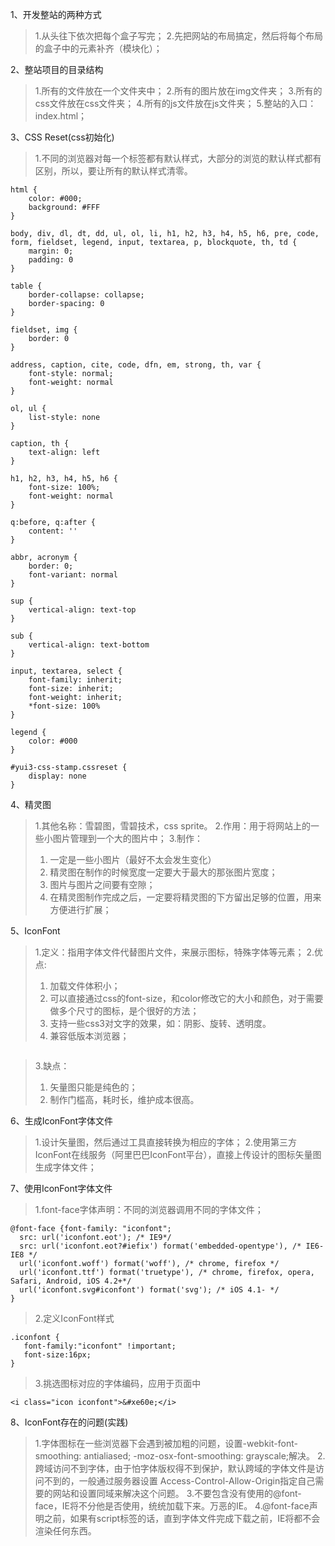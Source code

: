 1、开发整站的两种方式
> 1.从头往下依次把每个盒子写完；
> 2.先把网站的布局搞定，然后将每个布局的盒子中的元素补齐（模块化）；

2、整站项目的目录结构
> 1.所有的文件放在一个文件夹中；
> 2.所有的图片放在img文件夹；
> 3.所有的css文件放在css文件夹；
> 4.所有的js文件放在js文件夹；
> 5.整站的入口：index.html；

3、CSS Reset(css初始化)
> 1.不同的浏览器对每一个标签都有默认样式，大部分的浏览的默认样式都有区别，所以，要让所有的默认样式清零。
```yui3
html {
    color: #000;
    background: #FFF
}

body, div, dl, dt, dd, ul, ol, li, h1, h2, h3, h4, h5, h6, pre, code, form, fieldset, legend, input, textarea, p, blockquote, th, td {
    margin: 0;
    padding: 0
}

table {
    border-collapse: collapse;
    border-spacing: 0
}

fieldset, img {
    border: 0
}

address, caption, cite, code, dfn, em, strong, th, var {
    font-style: normal;
    font-weight: normal
}

ol, ul {
    list-style: none
}

caption, th {
    text-align: left
}

h1, h2, h3, h4, h5, h6 {
    font-size: 100%;
    font-weight: normal
}

q:before, q:after {
    content: ''
}

abbr, acronym {
    border: 0;
    font-variant: normal
}

sup {
    vertical-align: text-top
}

sub {
    vertical-align: text-bottom
}

input, textarea, select {
    font-family: inherit;
    font-size: inherit;
    font-weight: inherit;
    *font-size: 100%
}

legend {
    color: #000
}

#yui3-css-stamp.cssreset {
    display: none
}

```

4、精灵图
> 1.其他名称：雪碧图，雪碧技术，css sprite。
> 2.作用：用于将网站上的一些小图片管理到一个大的图片中；
> 3.制作：
> 1. 一定是一些小图片（最好不太会发生变化）
> 2. 精灵图在制作的时候宽度一定要大于最大的那张图片宽度；
> 3. 图片与图片之间要有空隙；
> 4. 在精灵图制作完成之后，一定要将精灵图的下方留出足够的位置，用来方便进行扩展；

5、IconFont
> 1.定义：指用字体文件代替图片文件，来展示图标，特殊字体等元素；
> 2.优点:
> 1. 加载文件体积小；
> 2. 可以直接通过css的font-size，和color修改它的大小和颜色，对于需要做多个尺寸的图标，是个很好的方法；
> 3. 支持一些css3对文字的效果，如：阴影、旋转、透明度。
> 4. 兼容低版本浏览器；
```
```
> 3.缺点：
> 1. 矢量图只能是纯色的；
> 2. 制作门槛高，耗时长，维护成本很高。

6、生成IconFont字体文件
> 1.设计矢量图，然后通过工具直接转换为相应的字体；
> 2.使用第三方IconFont在线服务（阿里巴巴IconFont平台），直接上传设计的图标矢量图生成字体文件；

7、使用IconFont字体文件
> 1.font-face字体声明：不同的浏览器调用不同的字体文件；
```
@font-face {font-family: "iconfont";
  src: url('iconfont.eot'); /* IE9*/
  src: url('iconfont.eot?#iefix') format('embedded-opentype'), /* IE6-IE8 */
  url('iconfont.woff') format('woff'), /* chrome, firefox */
  url('iconfont.ttf') format('truetype'), /* chrome, firefox, opera, Safari, Android, iOS 4.2+*/
  url('iconfont.svg#iconfont') format('svg'); /* iOS 4.1- */
}
```
> 2.定义IconFont样式
```
.iconfont {
   font-family:"iconfont" !important;
   font-size:16px;
}
```
> 3.挑选图标对应的字体编码，应用于页面中
```
<i class="icon iconfont">&#xe60e;</i>
```

8、IconFont存在的问题(实践)
> 1.字体图标在一些浏览器下会遇到被加粗的问题，设置-webkit-font-smoothing: antialiased; -moz-osx-font-smoothing: grayscale;解决。
> 2.跨域访问不到字体，由于怕字体版权得不到保护，默认跨域的字体文件是访问不到的，一般通过服务器设置 Access-Control-Allow-Origin指定自己需要的网站和设置同域来解决这个问题。
> 3.不要包含没有使用的@font-face，IE将不分他是否使用，统统加载下来。万恶的IE。
> 4.@font-face声明之前，如果有script标签的话，直到字体文件完成下载之前，IE将都不会渲染任何东西。
